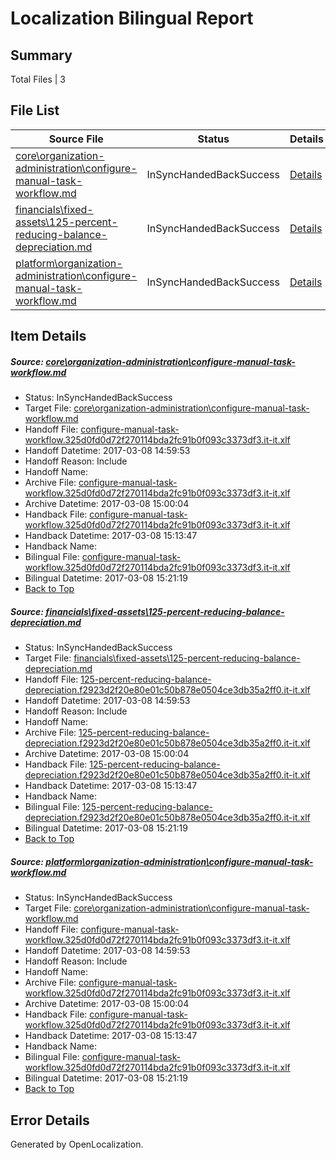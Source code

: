 # <a name='report-top'></a> Localization Bilingual Report

## Summary
 Total Files | 3

## File List
 Source File | Status | Details 
 ----------- | ------ | ------- 
 [core\organization-administration\configure-manual-task-workflow.md](https://github.com/OpenLocalizationTestOrg/AX-Docs-Sandbox/blob/b97d17ceabfd25c52c5f0c1e96a123bae6941c5a/core/organization-administration/configure-manual-task-workflow.md) | InSyncHandedBackSuccess | [Details](#00ee9ea3dcfbe3d7be326ec02f7445760981f9bc109)
 [financials\fixed-assets\125-percent-reducing-balance-depreciation.md](https://github.com/OpenLocalizationTestOrg/AX-Docs-Sandbox/blob/b97d17ceabfd25c52c5f0c1e96a123bae6941c5a/financials/fixed-assets/125-percent-reducing-balance-depreciation.md) | InSyncHandedBackSuccess | [Details](#c7517f60469506190ab8038b22e5ec2879bad9c52688)
 [platform\organization-administration\configure-manual-task-workflow.md](https://github.com/OpenLocalizationTestOrg/AX-Docs-Sandbox/blob/14cac983e4afb29dc10e7b563801985a6eea97ed/platform/organization-administration/configure-manual-task-workflow.md) | InSyncHandedBackSuccess | [Details](#00ee9ea3dcfbe3d7be326ec02f7445760981f9bc5000)

## Item Details
##### <a name='00ee9ea3dcfbe3d7be326ec02f7445760981f9bc109'></a> Source: [core\organization-administration\configure-manual-task-workflow.md](https://github.com/OpenLocalizationTestOrg/AX-Docs-Sandbox/blob/b97d17ceabfd25c52c5f0c1e96a123bae6941c5a/core/organization-administration/configure-manual-task-workflow.md)
* Status: InSyncHandedBackSuccess
* Target File: [core\organization-administration\configure-manual-task-workflow.md](https://github.com/OpenLocalizationTestOrg/AX-Docs-Sandbox.it-it/blob/743f19f9e7d6f0470c1b34aa47ae91fab770ed2f/core/organization-administration/configure-manual-task-workflow.md)
* Handoff File: [configure-manual-task-workflow.325d0fd0d72f270114bda2fc91b0f093c3373df3.it-it.xlf](https://github.com/OpenLocalizationTestOrg/AX-Docs-Sandbox.handoff/blob/88b166d89343874d30395cbd2863f4a079386035/ol-handoff/OpenLocalizationTestOrg/AX-Docs-Sandbox.it-it/master/basic/configure-manual-task-workflow.325d0fd0d72f270114bda2fc91b0f093c3373df3.it-it.xlf)
* Handoff Datetime: 2017-03-08 14:59:53
* Handoff Reason: Include
* Handoff Name: 
* Archive File: [configure-manual-task-workflow.325d0fd0d72f270114bda2fc91b0f093c3373df3.it-it.xlf](https://github.com/OpenLocalizationTestOrg/AX-Docs-Sandbox.handoff/blob/f832dd8bfa210095cc2c7f20fd7af62edb828cbc/ol-archive/OpenLocalizationTestOrg/AX-Docs-Sandbox.it-it/master/basic/configure-manual-task-workflow.325d0fd0d72f270114bda2fc91b0f093c3373df3.it-it.xlf)
* Archive Datetime: 2017-03-08 15:00:04
* Handback File: [configure-manual-task-workflow.325d0fd0d72f270114bda2fc91b0f093c3373df3.it-it.xlf](https://github.com/OpenLocalizationTestOrg/AX-Docs-Sandbox.handback/blob/4a193f750cf60e16f52921509d3813bb655551b1/ol-handback/OpenLocalizationTestOrg/AX-Docs-Sandbox.it-it/master/basic/configure-manual-task-workflow.325d0fd0d72f270114bda2fc91b0f093c3373df3.it-it.xlf)
* Handback Datetime: 2017-03-08 15:13:47
* Handback Name: 
* Bilingual File: [configure-manual-task-workflow.325d0fd0d72f270114bda2fc91b0f093c3373df3.it-it.xlf](https://github.com/OpenLocalizationTestOrg/AX-Docs-Sandbox.handback/blob/4a193f750cf60e16f52921509d3813bb655551b1/ol-handback/OpenLocalizationTestOrg/AX-Docs-Sandbox.it-it/master/basic/configure-manual-task-workflow.325d0fd0d72f270114bda2fc91b0f093c3373df3.it-it.xlf)
* Bilingual Datetime: 2017-03-08 15:21:19
* [Back to Top](#report-top)

##### <a name='c7517f60469506190ab8038b22e5ec2879bad9c52688'></a> Source: [financials\fixed-assets\125-percent-reducing-balance-depreciation.md](https://github.com/OpenLocalizationTestOrg/AX-Docs-Sandbox/blob/b97d17ceabfd25c52c5f0c1e96a123bae6941c5a/financials/fixed-assets/125-percent-reducing-balance-depreciation.md)
* Status: InSyncHandedBackSuccess
* Target File: [financials\fixed-assets\125-percent-reducing-balance-depreciation.md](https://github.com/OpenLocalizationTestOrg/AX-Docs-Sandbox.it-it/blob/743f19f9e7d6f0470c1b34aa47ae91fab770ed2f/financials/fixed-assets/125-percent-reducing-balance-depreciation.md)
* Handoff File: [125-percent-reducing-balance-depreciation.f2923d2f20e80e01c50b878e0504ce3db35a2ff0.it-it.xlf](https://github.com/OpenLocalizationTestOrg/AX-Docs-Sandbox.handoff/blob/88b166d89343874d30395cbd2863f4a079386035/ol-handoff/OpenLocalizationTestOrg/AX-Docs-Sandbox.it-it/master/basic/125-percent-reducing-balance-depreciation.f2923d2f20e80e01c50b878e0504ce3db35a2ff0.it-it.xlf)
* Handoff Datetime: 2017-03-08 14:59:53
* Handoff Reason: Include
* Handoff Name: 
* Archive File: [125-percent-reducing-balance-depreciation.f2923d2f20e80e01c50b878e0504ce3db35a2ff0.it-it.xlf](https://github.com/OpenLocalizationTestOrg/AX-Docs-Sandbox.handoff/blob/f832dd8bfa210095cc2c7f20fd7af62edb828cbc/ol-archive/OpenLocalizationTestOrg/AX-Docs-Sandbox.it-it/master/basic/125-percent-reducing-balance-depreciation.f2923d2f20e80e01c50b878e0504ce3db35a2ff0.it-it.xlf)
* Archive Datetime: 2017-03-08 15:00:04
* Handback File: [125-percent-reducing-balance-depreciation.f2923d2f20e80e01c50b878e0504ce3db35a2ff0.it-it.xlf](https://github.com/OpenLocalizationTestOrg/AX-Docs-Sandbox.handback/blob/4a193f750cf60e16f52921509d3813bb655551b1/ol-handback/OpenLocalizationTestOrg/AX-Docs-Sandbox.it-it/master/basic/125-percent-reducing-balance-depreciation.f2923d2f20e80e01c50b878e0504ce3db35a2ff0.it-it.xlf)
* Handback Datetime: 2017-03-08 15:13:47
* Handback Name: 
* Bilingual File: [125-percent-reducing-balance-depreciation.f2923d2f20e80e01c50b878e0504ce3db35a2ff0.it-it.xlf](https://github.com/OpenLocalizationTestOrg/AX-Docs-Sandbox.handback/blob/4a193f750cf60e16f52921509d3813bb655551b1/ol-handback/OpenLocalizationTestOrg/AX-Docs-Sandbox.it-it/master/basic/125-percent-reducing-balance-depreciation.f2923d2f20e80e01c50b878e0504ce3db35a2ff0.it-it.xlf)
* Bilingual Datetime: 2017-03-08 15:21:19
* [Back to Top](#report-top)

##### <a name='00ee9ea3dcfbe3d7be326ec02f7445760981f9bc5000'></a> Source: [platform\organization-administration\configure-manual-task-workflow.md](https://github.com/OpenLocalizationTestOrg/AX-Docs-Sandbox/blob/14cac983e4afb29dc10e7b563801985a6eea97ed/platform/organization-administration/configure-manual-task-workflow.md)
* Status: InSyncHandedBackSuccess
* Target File: [core\organization-administration\configure-manual-task-workflow.md](https://github.com/OpenLocalizationTestOrg/AX-Docs-Sandbox.it-it/blob/743f19f9e7d6f0470c1b34aa47ae91fab770ed2f/core/organization-administration/configure-manual-task-workflow.md)
* Handoff File: [configure-manual-task-workflow.325d0fd0d72f270114bda2fc91b0f093c3373df3.it-it.xlf](https://github.com/OpenLocalizationTestOrg/AX-Docs-Sandbox.handoff/blob/88b166d89343874d30395cbd2863f4a079386035/ol-handoff/OpenLocalizationTestOrg/AX-Docs-Sandbox.it-it/master/basic/configure-manual-task-workflow.325d0fd0d72f270114bda2fc91b0f093c3373df3.it-it.xlf)
* Handoff Datetime: 2017-03-08 14:59:53
* Handoff Reason: Include
* Handoff Name: 
* Archive File: [configure-manual-task-workflow.325d0fd0d72f270114bda2fc91b0f093c3373df3.it-it.xlf](https://github.com/OpenLocalizationTestOrg/AX-Docs-Sandbox.handoff/blob/f832dd8bfa210095cc2c7f20fd7af62edb828cbc/ol-archive/OpenLocalizationTestOrg/AX-Docs-Sandbox.it-it/master/basic/configure-manual-task-workflow.325d0fd0d72f270114bda2fc91b0f093c3373df3.it-it.xlf)
* Archive Datetime: 2017-03-08 15:00:04
* Handback File: [configure-manual-task-workflow.325d0fd0d72f270114bda2fc91b0f093c3373df3.it-it.xlf](https://github.com/OpenLocalizationTestOrg/AX-Docs-Sandbox.handback/blob/4a193f750cf60e16f52921509d3813bb655551b1/ol-handback/OpenLocalizationTestOrg/AX-Docs-Sandbox.it-it/master/basic/configure-manual-task-workflow.325d0fd0d72f270114bda2fc91b0f093c3373df3.it-it.xlf)
* Handback Datetime: 2017-03-08 15:13:47
* Handback Name: 
* Bilingual File: [configure-manual-task-workflow.325d0fd0d72f270114bda2fc91b0f093c3373df3.it-it.xlf](https://github.com/OpenLocalizationTestOrg/AX-Docs-Sandbox.handback/blob/4a193f750cf60e16f52921509d3813bb655551b1/ol-handback/OpenLocalizationTestOrg/AX-Docs-Sandbox.it-it/master/basic/configure-manual-task-workflow.325d0fd0d72f270114bda2fc91b0f093c3373df3.it-it.xlf)
* Bilingual Datetime: 2017-03-08 15:21:19
* [Back to Top](#report-top)


## Error Details

Generated by OpenLocalization.
